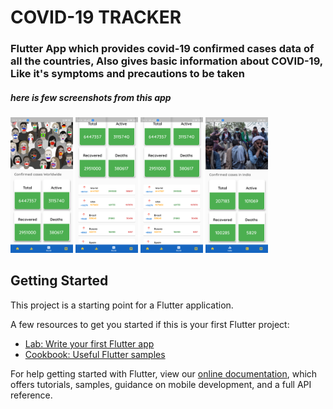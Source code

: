 # COVID-19 TRACKER

### Flutter App which provides covid-19 confirmed cases data of all the countries, Also gives basic information about COVID-19, Like it's symptoms and precautions to be taken 

##### here is few screenshots from this app
<img src="assets/images/world_page_ss1.png" width=100>
<img src="assets/images/world_page_ss2.png" width=100>
<img src="assets/images/world_page_ss2.png" width=100>
<img src="assets/images/india_page_ss1.png" width=100>

## Getting Started

This project is a starting point for a Flutter application.

A few resources to get you started if this is your first Flutter project:

- [Lab: Write your first Flutter app](https://flutter.dev/docs/get-started/codelab)
- [Cookbook: Useful Flutter samples](https://flutter.dev/docs/cookbook)

For help getting started with Flutter, view our
[online documentation](https://flutter.dev/docs), which offers tutorials,
samples, guidance on mobile development, and a full API reference.
